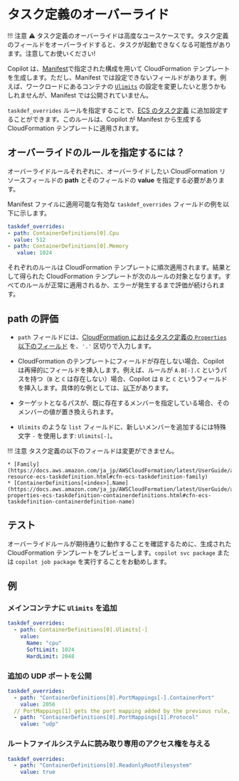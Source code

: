 # タスク定義のオーバーライド

!!! 注意
    :warning: タスク定義のオーバーライドは高度なユースケースです。タスク定義のフィールドをオーバーライドすると、タスクが起動できなくなる可能性があります。注意してお使いください!

Copilot は、[Manifest](../manifest/overview.ja.md)で指定された構成を用いて CloudFormation テンプレートを生成します。ただし、Manifest では設定できないフィールドがあります。例えば、ワークロードにあるコンテナの [`Ulimits`](https://docs.aws.amazon.com/ja_jp/AWSCloudFormation/latest/UserGuide/aws-properties-ecs-taskdefinition-containerdefinitions.html#cfn-ecs-taskdefinition-containerdefinition-ulimits) の設定を変更したいと思うかもしれませんが、Manifest では公開されていません。

`taskdef_overrides` ルールを指定することで、[ECS のタスク定義](https://docs.aws.amazon.com/ja_jp/AWSCloudFormation/latest/UserGuide/aws-resource-ecs-taskdefinition.html) に追加設定することができます。このルールは、Copilot が Manifest から生成する CloudFormation テンプレートに適用されます。

## オーバーライドのルールを指定するには？

オーバーライドルールそれぞれに、オーバーライドしたい CloudFormation リソースフィールドの **path** とそのフィールドの **value** を指定する必要があります。

Manifest ファイルに適用可能な有効な `taskdef_overrides` フィールドの例を以下に示します。

``` yaml
taskdef_overrides:
- path: ContainerDefinitions[0].Cpu
  value: 512
- path: ContainerDefinitions[0].Memory
   value: 1024
```

それぞれのルールは CloudFormation テンプレートに順次適用されます。結果として得られた CloudFormation テンプレートが次のルールの対象となります。すべてのルールが正常に適用されるか、エラーが発生するまで評価が続けられます。

## path の評価

- `path` フィールドには、[CloudFormation におけるタスク定義の `Properties` 以下のフィールド](https://docs.aws.amazon.com/ja_jp/AWSCloudFormation/latest/UserGuide/aws-resource-ecs-taskdefinition.html) を、`'.'` 区切りで入力します。

- CloudFormation のテンプレートにフィールドが存在しない場合、Copilot は再帰的にフィールドを挿入します。例えば、ルールが `A.B[-].C` というパスを持つ（`B` と `C` は存在しない）場合、Copilot は `B` と `C` というフィールドを挿入します。具体的な例としては、[以下](#add-ulimits-to-the-main-container)があります。

- ターゲットとなるパスが、既に存在するメンバーを指定している場合、そのメンバーの値が置き換えられます。

- `Ulimits` のような `list` フィールドに、新しいメンバーを追加するには特殊文字 `-` を使用します: `Ulimits[-]`。

!!! 注意
    タスク定義の以下のフィールドは変更ができません。

    * [Family](https://docs.aws.amazon.com/ja_jp/AWSCloudFormation/latest/UserGuide/aws-resource-ecs-taskdefinition.html#cfn-ecs-taskdefinition-family)
    * [ContainerDefinitions[<index>].Name](https://docs.aws.amazon.com/ja_jp/AWSCloudFormation/latest/UserGuide/aws-properties-ecs-taskdefinition-containerdefinitions.html#cfn-ecs-taskdefinition-containerdefinition-name)

## テスト

オーバーライドルールが期待通りに動作することを確認するために、生成された CloudFormation テンプレートをプレビューします。`copilot svc package` または `copilot job package` を実行することをお勧めします。

## 例

### メインコンテナに `Ulimits` を追加

``` yaml
taskdef_overrides:
  - path: ContainerDefinitions[0].Ulimits[-]
    value:
      Name: "cpu"
      SoftLimit: 1024
      HardLimit: 2048
```

### 追加の UDP ポートを公開

``` yaml
taskdef_overrides:
  - path: "ContainerDefinitions[0].PortMappings[-].ContainerPort"
    value: 2056
  // PortMappings[1] gets the port mapping added by the previous rule, since by default Copilot creates a port mapping.
  - path: "ContainerDefinitions[0].PortMappings[1].Protocol"
    value: "udp"
```

### ルートファイルシステムに読み取り専用のアクセス権を与える

``` yaml
taskdef_overrides:
  - path: "ContainerDefinitions[0].ReadonlyRootFilesystem"
    value: true
```
